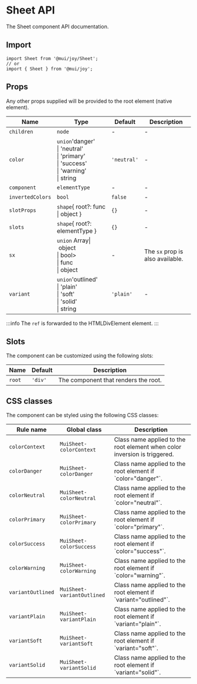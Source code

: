 # Sheet API

The Sheet component API documentation.

## Import

```
import Sheet from '@mui/joy/Sheet';
// or
import { Sheet } from '@mui/joy';
```

## Props

Any other props supplied will be provided to the root element (native element).

| Name | Type | Default | Description |
| --- | --- | --- | --- |
| `children` | `node` | - | - |
| `color` | `union`'danger'<br>\| 'neutral'<br>\| 'primary'<br>\| 'success'<br>\| 'warning'<br>\| string | `'neutral'` | - |
| `component` | `elementType` | - | - |
| `invertedColors` | `bool` | `false` | - |
| `slotProps` | `shape`{ root?: func<br>\| object } | `{}` | - |
| `slots` | `shape`{ root?: elementType } | `{}` | - |
| `sx` | `union` Array\| object<br>\| bool><br>\| func<br>\| object | - | The `sx` prop is also available. |
| `variant` | `union`'outlined'<br>\| 'plain'<br>\| 'soft'<br>\| 'solid'<br>\| string | `'plain'` | - |

:::info
The `ref` is forwarded to the HTMLDivElement element.
:::

## Slots

The component can be customized using the following slots:

| Name | Default | Description |
| --- | --- | --- |
| `root` | `'div'` | The component that renders the root. |

## CSS classes

The component can be styled using the following CSS classes:

| Rule name | Global class | Description |
| --- | --- | --- |
| `colorContext` | `MuiSheet-colorContext` | Class name applied to the root element when color inversion is triggered. |
| `colorDanger` | `MuiSheet-colorDanger` | Class name applied to the root element if \`color="danger"\`. |
| `colorNeutral` | `MuiSheet-colorNeutral` | Class name applied to the root element if \`color="neutral"\`. |
| `colorPrimary` | `MuiSheet-colorPrimary` | Class name applied to the root element if \`color="primary"\`. |
| `colorSuccess` | `MuiSheet-colorSuccess` | Class name applied to the root element if \`color="success"\`. |
| `colorWarning` | `MuiSheet-colorWarning` | Class name applied to the root element if \`color="warning"\`. |
| `variantOutlined` | `MuiSheet-variantOutlined` | Class name applied to the root element if \`variant="outlined"\`. |
| `variantPlain` | `MuiSheet-variantPlain` | Class name applied to the root element if \`variant="plain"\`. |
| `variantSoft` | `MuiSheet-variantSoft` | Class name applied to the root element if \`variant="soft"\`. |
| `variantSolid` | `MuiSheet-variantSolid` | Class name applied to the root element if \`variant="solid"\`. |